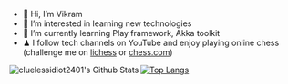 - 👋 Hi, I’m Vikram
- 👀 I’m interested in learning new technologies
- 🌱 I’m currently learning Play framework, Akka toolkit
- ♟ I follow tech channels on YouTube and enjoy playing online chess (challenge me on [lichess](https://lichess.org/@/cluelessidiot2401) or [chess.com](https://www.chess.com/member/cluelessidiot2401))

<img align="left" alt="cluelessidiot2401's Github Stats" src="https://github-readme-stats.vercel.app/api?username=va2401&theme=dark&show_icons=true&hide_border=true" />

[![Top Langs](https://github-readme-stats.vercel.app/api/top-langs/?username=va2401)](https://github.com/anuraghazra/github-readme-stats)

<!---
va2401/va2401 is a ✨ special ✨ repository because its `README.md` (this file) appears on your GitHub profile.
You can click the Preview link to take a look at your changes.
--->
